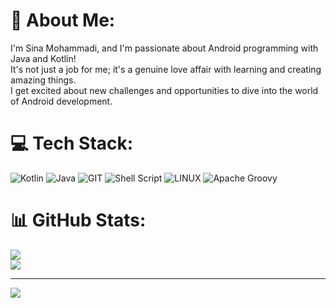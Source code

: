 # 💫 About Me:
I'm Sina Mohammadi, and I'm passionate about Android programming with Java and Kotlin!<br>It's not just a job for me; it's a genuine love affair with learning and creating amazing things.<br>I get excited about new challenges and opportunities to dive into the world of Android development.


# 💻 Tech Stack:
![Kotlin](https://img.shields.io/badge/kotlin-%237F52FF.svg?style=for-the-badge&logo=kotlin&logoColor=white) ![Java](https://img.shields.io/badge/java-%23ED8B00.svg?style=for-the-badge&logo=openjdk&logoColor=white) ![GIT](https://img.shields.io/badge/Git-fc6d26?style=for-the-badge&logo=git&logoColor=white) ![Shell Script](https://img.shields.io/badge/shell_script-%23121011.svg?style=for-the-badge&logo=gnu-bash&logoColor=white) ![LINUX](https://img.shields.io/badge/Linux-FCC624?style=for-the-badge&logo=linux&logoColor=black) ![Apache Groovy](https://img.shields.io/badge/Apache%20Groovy-4298B8.svg?style=for-the-badge&logo=Apache+Groovy&logoColor=white) 
# 📊 GitHub Stats:
![](https://github-readme-stats.vercel.app/api?username=cna-mhmdi&theme=dark&hide_border=false&include_all_commits=false&count_private=false)<br/>
![](https://github-readme-stats.vercel.app/api/top-langs/?username=cna-mhmdi&theme=dark&hide_border=false&include_all_commits=false&count_private=false&layout=compact)

---
[![](https://visitcount.itsvg.in/api?id=cna-mhmdi&icon=0&color=0)](https://visitcount.itsvg.in)

<!-- Proudly created with GPRM ( https://gprm.itsvg.in ) -->
